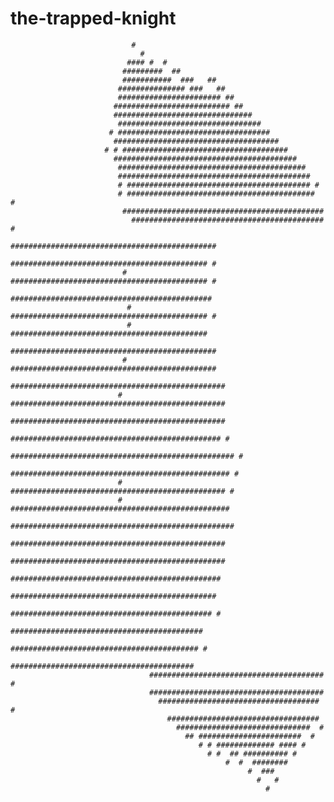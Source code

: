 # the-trapped-knight

                               #
                                 #
                              #### #  #
                             #########  ##
                             ###########  ###   ##
                            ############### ###   ##
                            ####################### ##
                           ########################## ##
                           ###############################
                            ################################
                          # ##################################
                           #####################################
                         # # #####################################
                           #########################################
                            ##########################################
                            ###########################################
                            # ######################################### #
                            # ##########################################  #
                             #############################################
                               ########################################### #
                              ##############################################
                               ############################################ #
                             # ############################################ #
                               #############################################
                              # ############################################ #
                              # ############################################
                               ##############################################
                             # ##############################################
                              ################################################
                            # ################################################
                             ################################################
                              ############################################### #
                             ################################################## #
                             ################################################# #
                            # ################################################ #
                            # #################################################
                             ##################################################
                              ################################################
                              ################################################
                              ###############################################
                               ##############################################
                               ############################################# #
                                 ###########################################
                                 ########################################## #
                                  #########################################
                                   ####################################### #
                                   #######################################
                                     #################################### #
                                       ##################################
                                         ##############################  #
                                           ## #######################  #
                                              # # ############# #### #
                                                # #  ## ########## #
                                                    #  #  ########
                                                         #  ###
                                                           #   #
                                                             #
